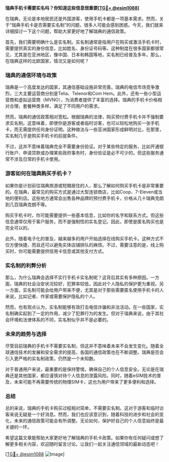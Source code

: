 **瑞典手机卡需要实名吗？你知道这些信息很重要[[TG💪+ @esim1088](https://t.me/s/esim1088)]**

在瑞典，无论是本地居民还是外国游客，使用手机卡都是一项基本需求。然而，关于“瑞典手机卡是否需要实名制”的问题，很多人可能会感到困惑。今天，我们就来详细探讨一下这个问题，帮助大家更好地了解瑞典的通信政策。

首先，我们需要明确什么是实名制。实名制通常是指用户在购买或激活手机卡时，需要提供真实的身份信息，比如姓名、身份证号码等。这种制度在很多国家都很常见，尤其是在亚洲地区，像中国、日本和韩国等地，实名制已经普及多年。那么，在瑞典这样的北欧国家，情况又是如何呢？

### 瑞典的通信环境与政策

瑞典是一个高度发达的国家，其通信基础设施非常完善。瑞典的电信市场竞争激烈，三大主要运营商分别是Telia、Telenor和Com Hem。此外，还有一些小型运营商和虚拟运营商（MVNO），为消费者提供了丰富的选择。瑞典的手机卡价格相对合理，套餐种类多样，满足了不同用户的需求。

然而，瑞典的通信政策相对宽松。根据瑞典的法律，购买预付费手机卡并不强制要求实名制。这意味着，即使你是游客或者临时访客，也可以轻松地购买一张手机卡，而无需提供任何身份证明。这种做法与一些亚洲国家形成鲜明对比，在那里，实名制几乎是购买手机卡的前提条件。

不过，这并不意味着瑞典完全不需要身份验证。对于某些特定的服务，比如开通银行账户、申请贷款或办理某些政府事务时，身份验证是必不可少的。但这些服务通常不涉及日常的手机卡使用。

### 游客如何在瑞典购买手机卡？

如果你是计划前往瑞典旅游或短期居住的人，那么了解如何购买手机卡是非常重要的。在瑞典，最常见的购买方式是通过大型连锁商店，比如Coop、7-Eleven或当地的便利店。这些地方通常会出售各种品牌的预付费手机卡，价格从几十瑞典克朗到几百瑞典克朗不等。

购买手机卡时，你可能需要提供一些基本信息，比如你的名字和联系方式。但这些信息通常仅用于客户服务，而不是强制性的实名登记。因此，即使是匿名购买也是完全可以的。

此外，随着电子化的普及，越来越多的用户开始选择在线购买手机卡。这种方式不仅方便快捷，而且还可以避免实体店铺排队的麻烦。不过，需要注意的是，线上购买时，你可能需要提供信用卡信息或其他支付方式。

### 实名制的利弊分析

那么，为什么瑞典会选择不实行手机卡实名制呢？这背后其实有多种原因。一方面，瑞典的社会治安状况较好，犯罪率较低，因此对个人隐私的保护更为重视。另一方面，实名制可能会给用户带来不便，尤其是对于那些需要匿名使用手机卡的人来说，比如记者、作家或需要保护隐私的个人。

然而，也有观点认为，实名制能够有效打击电信诈骗和非法活动。在一些国家，实名制确实起到了一定的作用，减少了犯罪行为的发生。但对于瑞典来说，由于其社会环境和法律体系的不同，实名制似乎并不是必要的。

### 未来的趋势与选择

尽管目前瑞典的手机卡不需要实名制，但这并不意味着未来不会发生变化。随着全球通信技术的发展和安全需求的提高，各国的通信政策也在不断调整。瑞典是否会引入更严格的实名制政策，仍然是一个未知数。

对于普通用户来说，最重要的是保持警惕，确保自己的个人信息安全。无论是在瑞典还是其他国家，都应谨慎对待个人信息的泄露风险。同时，随着eSIM技术的普及，未来可能不再需要传统的物理SIM卡，这也为用户带来了更多便利和选择。

### 总结

总的来说，瑞典的手机卡购买过程相对简单，不需要实名制。这对于游客和临时访客来说无疑是一个好消息。然而，我们也应该意识到，随着科技的进步和社会的变化，未来的通信政策可能会有所调整。无论如何，保护好自己的个人信息始终是最关键的一环。

希望这篇文章能帮助大家更好地了解瑞典的手机卡政策。如果你有任何疑问或想了解更多相关内容，欢迎随时留言讨论。让我们一起关注通信领域的最新动态吧！

[[TG💪+ @esim1088](https://t.me/s/esim1088) ![Image](https://i.postimg.cc/4NQfJmqS/Snipaste-2025-05-13-00-14-12.png)]